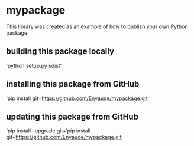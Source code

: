 # mypackage 
This library was created as an example of how to publish your own Python package.

## building this package locally
‘python setup.py sdist’ 

## installing this package from GitHub
‘pip install git+https://github.com/Enyaude/mypackage.git

## updating this package from GitHub 
‘pip install –upgrade git+‘pip install git+https://github.com/Enyaude/mypackage.git
